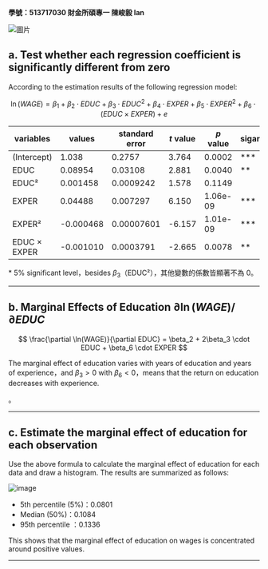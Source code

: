 ****學號：513717030 財金所碩專一 陳峻毅 Ian****


![圖片](https://github.com/user-attachments/assets/bece6810-2a6b-43da-b63c-2d52f2ba9f2b)

## a. Test whether each regression coefficient is significantly different from zero

According to the estimation results of the following regression model:

$$
\ln(WAGE) = \beta_1 + \beta_2 \cdot EDUC + \beta_3 \cdot EDUC^2 + \beta_4 \cdot EXPER + \beta_5 \cdot EXPER^2 + \beta_6 \cdot (EDUC \times EXPER) + e
$$

| variables           | values       | standard error     | $t$ value  | $p$ value         | siganificant |
|----------------|--------------|------------|---------|----------------|--------|
| (Intercept)     | 1.038        | 0.2757     | 3.764   | 0.0002         | ***    |
| EDUC            | 0.08954      | 0.03108    | 2.881   | 0.0040         | **     |
| EDUC²           | 0.001458     | 0.0009242  | 1.578   | 0.1149         |        |
| EXPER           | 0.04488      | 0.007297   | 6.150   | 1.06e-09       | ***    |
| EXPER²          | -0.000468    | 0.00007601 | -6.157  | 1.01e-09       | ***    |
| EDUC × EXPER    | -0.001010    | 0.0003791  | -2.665  | 0.0078         | **     |

\* 5% significant level，besides $\beta_3$（EDUC²），其他變數的係數皆顯著不為 0。

---

## b. Marginal Effects of Education $\partial \ln(WAGE)/\partial EDUC$

$$
\frac{\partial \ln(WAGE)}{\partial EDUC} = \beta_2 + 2\beta_3 \cdot EDUC + \beta_6 \cdot EXPER
$$

The marginal effect of education varies with years of education and years of experience，and $\beta_3 > 0$ with $\beta_6 < 0$，means that the return on education decreases with experience.

。

---

## c. Estimate the marginal effect of education for each observation

Use the above formula to calculate the marginal effect of education for each data and draw a histogram. The results are summarized as follows:

![image](https://github.com/user-attachments/assets/8ee6e3c0-fe9b-4c0b-a44d-35455bd62276)


- 5th percentile (5%)：0.0801
- Median (50%)：0.1084
- 95th percentile ：0.1336

This shows that the marginal effect of education on wages is concentrated around positive values.

---
